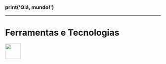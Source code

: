 ### print('Olá, mundo!')    
<Hr>
          <h1>Ferramentas e Tecnologias</h1>

<img><img src="https://cdn.jsdelivr.net/gh/devicons/devicon/icons/python/python-original.svg" width="50" height="50"/></img>
          
